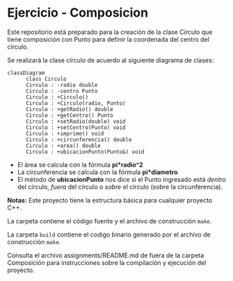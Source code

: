 # Ejercicio - Composicion

Este repositorio está preparado para la creación de la clase Circulo que tiene composición con Punto para definir la coordenada del centro del círculo.

Se realizará la clase círculo de acuerdo al siguiente diagrama de clases:

```mermaid
classDiagram
      class Circulo
      Circulo : -radio double
      Circulo : -centro Punto
      Circulo : +Circulo()
      Circulo : +Circulo(radio, Punto)
      Circulo : +getRadio() double
      Circulo : +getCentro() Punto
      Circulo : +setRadio(double) void
      Circulo : +setCentro(Punto) void
      Circulo : +imprime() void
      Circulo : +circunferencia() double
      Circulo : +area() double
      Circulo : +ubicacionPunto(Punto&) void
```
- El área se calcula con la fórmula **pi*radio^2**
- La circunferencia se calcula con la fórmula **pi*diametro**
- El método de **ubicacionPunto** nos dice si el Punto ingresado está *dentro* del círculo, *fuera* del círculo o *sobre* el círculo (sobre la circunferencia).

**Notas:**
Este proyecto tiene la estructura básica para cualquier proyecto C++. 

La carpeta contiene el código fuente y el archivo de construcción ```make```.

La carpeta `build` contiene el codigo binario generado por el archivo de construcción ```make```.

Consulta el archivo assignments/README.md de fuera de la carpeta Composición para instrucciones sobre la compilación y ejecución del proyecto.